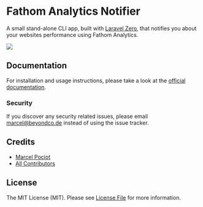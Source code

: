 # Fathom Analytics Notifier

A small stand-alone CLI app, built with [Laravel Zero](https://laravel-zero.com/), that notifies you about your websites performance using Fathom Analytics.

![](https://beyondco.de/img/docs/fathom-notifier/img/demo.jpeg)

## Documentation

For installation and usage instructions, please take a look at the [official documentation](https://beyondco.de/docs/fathom-notifier/).

### Security

If you discover any security related issues, please email marcel@beyondco.de instead of using the issue tracker.

## Credits

- [Marcel Pociot](https://github.com/mpociot)
- [All Contributors](../../contributors)

## License

The MIT License (MIT). Please see [License File](LICENSE.md) for more information.

